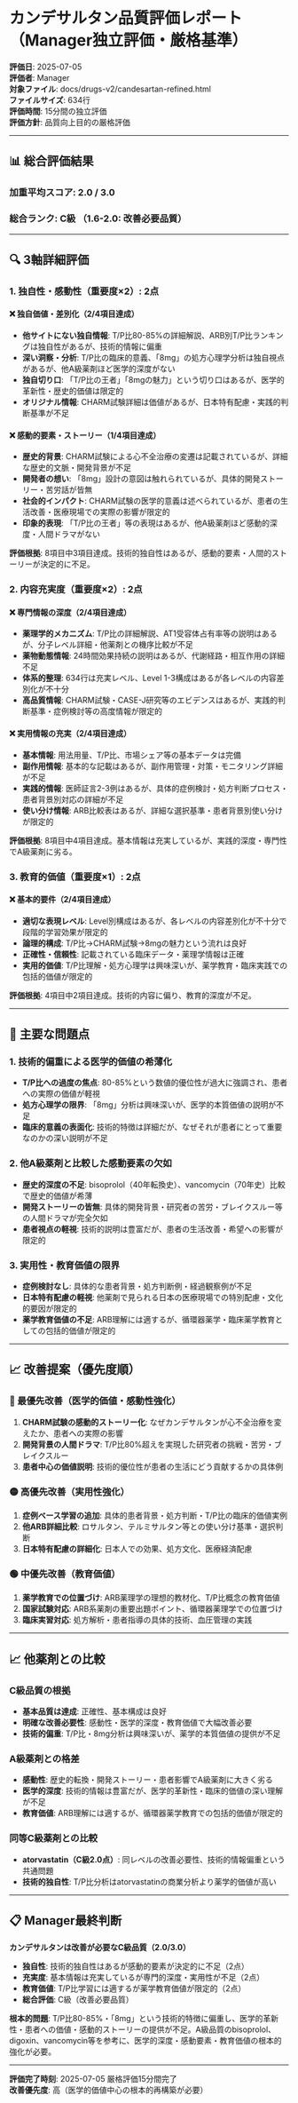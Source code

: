 # カンデサルタン品質評価レポート（Manager独立評価・厳格基準）

**評価日**: 2025-07-05  
**評価者**: Manager  
**対象ファイル**: docs/drugs-v2/candesartan-refined.html  
**ファイルサイズ**: 634行  
**評価時間**: 15分間の独立評価  
**評価方針**: 品質向上目的の厳格評価

---

## 📊 総合評価結果

### 加重平均スコア: **2.0 / 3.0**
### 総合ランク: **C級** （1.6-2.0: 改善必要品質）

---

## 🔍 3軸詳細評価

### 1. 独自性・感動性（重要度×2）: **2点**

#### ❌ 独自価値・差別化（2/4項目達成）
- **他サイトにない独自情報**: T/P比80-85%の詳細解説、ARB別T/P比ランキングは独自性があるが、技術的情報に偏重
- **深い洞察・分析**: T/P比の臨床的意義、「8mg」の処方心理学分析は独自視点があるが、他A級薬剤ほど医学的深度がない
- **独自切り口**: 「T/P比の王者」「8mgの魅力」という切り口はあるが、医学的革新性・歴史的価値は限定的
- **オリジナル情報**: CHARM試験詳細は価値があるが、日本特有配慮・実践的判断基準が不足

#### ❌ 感動的要素・ストーリー（1/4項目達成）
- **歴史的背景**: CHARM試験による心不全治療の変遷は記載されているが、詳細な歴史的文脈・開発背景が不足
- **開発者の想い**: 「8mg」設計の意図は触れられているが、具体的開発ストーリー・苦労話が皆無
- **社会的インパクト**: CHARM試験の医学的意義は述べられているが、患者の生活改善・医療現場での実際の影響が限定的
- **印象的表現**: 「T/P比の王者」等の表現はあるが、他A級薬剤ほど感動的深度・人間ドラマがない

**評価根拠**: 8項目中3項目達成。技術的独自性はあるが、感動的要素・人間的ストーリーが決定的に不足。

### 2. 内容充実度（重要度×2）: **2点**

#### ❌ 専門情報の深度（2/4項目達成）
- **薬理学的メカニズム**: T/P比の詳細解説、AT1受容体占有率等の説明はあるが、分子レベル詳細・他薬剤との機序比較が不足
- **薬物動態情報**: 24時間効果持続の説明はあるが、代謝経路・相互作用の詳細不足
- **体系的整理**: 634行は充実レベル、Level 1-3構成はあるが各レベルの内容差別化が不十分
- **高品質情報**: CHARM試験・CASE-J研究等のエビデンスはあるが、実践的判断基準・症例検討等の高度情報が限定的

#### ❌ 実用情報の充実（2/4項目達成）
- **基本情報**: 用法用量、T/P比、市場シェア等の基本データは完備
- **副作用情報**: 基本的な記載はあるが、副作用管理・対策・モニタリング詳細が不足
- **実践的情報**: 医師証言2-3例はあるが、具体的症例検討・処方判断プロセス・患者背景別対応の詳細が不足
- **使い分け情報**: ARB比較表はあるが、詳細な選択基準・患者背景別使い分けが限定的

**評価根拠**: 8項目中4項目達成。基本情報は充実しているが、実践的深度・専門性でA級薬剤に劣る。

### 3. 教育的価値（重要度×1）: **2点**

#### ❌ 基本的要件（2/4項目達成）
- **適切な表現レベル**: Level別構成はあるが、各レベルの内容差別化が不十分で段階的学習効果が限定的
- **論理的構成**: T/P比→CHARM試験→8mgの魅力という流れは良好
- **正確性・信頼性**: 記載されている臨床データ・薬理学情報は正確
- **実用的価値**: T/P比理解・処方心理学は興味深いが、薬学教育・臨床実践での包括的価値が限定的

**評価根拠**: 4項目中2項目達成。技術的内容に偏り、教育的深度が不足。

---

## 🎯 主要な問題点

### 1. 技術的偏重による医学的価値の希薄化
- **T/P比への過度の焦点**: 80-85%という数値的優位性が過大に強調され、患者への実際の価値が軽視
- **処方心理学の限界**: 「8mg」分析は興味深いが、医学的本質価値の説明が不足
- **臨床的意義の表面化**: 技術的特徴は詳細だが、なぜそれが患者にとって重要なのかの深い説明が不足

### 2. 他A級薬剤と比較した感動要素の欠如
- **歴史的深度の不足**: bisoprolol（40年転換史）、vancomycin（70年史）比較で歴史的価値が希薄
- **開発ストーリーの皆無**: 具体的開発背景・研究者の苦労・ブレイクスルー等の人間ドラマが完全欠如
- **患者視点の軽視**: 技術的説明は豊富だが、患者の生活改善・希望への影響が限定的

### 3. 実用性・教育価値の限界
- **症例検討なし**: 具体的な患者背景・処方判断例・経過観察例が不足
- **日本特有配慮の軽視**: 他薬剤で見られる日本の医療現場での特別配慮・文化的要因が限定的
- **薬学教育価値の不足**: ARB理解には適するが、循環器薬学・臨床薬学教育としての包括的価値が限定的

---

## 📈 改善提案（優先度順）

### 🔴 最優先改善（医学的価値・感動性強化）
1. **CHARM試験の感動的ストーリー化**: なぜカンデサルタンが心不全治療を変えたか、患者への実際の影響
2. **開発背景の人間ドラマ**: T/P比80%超えを実現した研究者の挑戦・苦労・ブレイクスルー
3. **患者中心の価値説明**: 技術的優位性が患者の生活にどう貢献するかの具体例

### 🟡 高優先改善（実用性強化）
1. **症例ベース学習の追加**: 具体的患者背景・処方判断・T/P比の臨床的価値実例
2. **他ARB詳細比較**: ロサルタン、テルミサルタン等との使い分け基準・選択判断
3. **日本特有配慮の詳細化**: 日本人での効果、処方文化、医療経済配慮

### 🟢 中優先改善（教育価値）
1. **薬学教育での位置づけ**: ARB薬理学の理想的教材化、T/P比概念の教育価値
2. **国家試験対応**: ARB系薬剤の重要出題ポイント、循環器薬理学での位置づけ
3. **臨床実習対応**: 処方解析・患者指導の具体的技術、血圧管理の実践

---

## 📈 他薬剤との比較

### C級品質の根拠
- **基本品質は達成**: 正確性、基本構成は良好
- **明確な改善必要性**: 感動性・医学的深度・教育価値で大幅改善必要
- **技術的偏重**: T/P比・8mg分析は興味深いが、薬学的本質価値の提供が不足

### A級薬剤との格差
- **感動性**: 歴史的転換・開発ストーリー・患者影響でA級薬剤に大きく劣る
- **医学的深度**: 技術的情報は豊富だが、医学的革新性・臨床的価値の深い理解が不足
- **教育価値**: ARB理解には適するが、循環器薬学教育での包括的価値が限定的

### 同等C級薬剤との比較
- **atorvastatin（C級2.0点）**: 同レベルの改善必要性、技術的情報偏重という共通問題
- **技術的独自性**: T/P比分析はatorvastatinの商業分析より薬学的価値が高い

---

## 📋 Manager最終判断

**カンデサルタンは改善が必要なC級品質（2.0/3.0）**

- **独自性**: 技術的独自性はあるが感動的要素が決定的に不足（2点）
- **充実度**: 基本情報は充実しているが専門的深度・実用性が不足（2点）
- **教育価値**: T/P比学習には適するが薬学教育価値が限定的（2点）
- **総合評価**: C級（改善必要品質）

**根本的問題**: T/P比80-85%・「8mg」という技術的特徴に偏重し、医学的革新性・患者への価値・感動的ストーリーの提供が不足。A級品質のbisoprolol、digoxin、vancomycin等を参考に、医学的深度・感動要素・教育価値の根本的強化が必要。

---

**評価完了時刻**: 2025-07-05 厳格評価15分間完了  
**改善優先度**: 高（医学的価値中心の根本的再構築が必要）